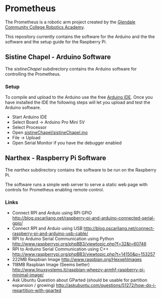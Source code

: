Prometheus
==========

The Prometheus is a robotic arm project created by the [Glendale Community College Robotics Academy][0].

This repository currently contains the software for the Arduino and the the software and the setup guide for the Raspberry Pi.

Sistine Chapel - Arduino Software
---------------------------------

The _sistineChapel_ subdirectory contains the Arduino software for controlling the Prometheus.

### Setup

To compile and upload to the Arduino use the free [Arduino IDE][1]. Once you have installed the IDE the following steps will let you upload and test the Arduino software.

* Start Arduino IDE
* Select Board -> Arduino Pro Mini 5V
* Select Processor
* Open [sistineChapel/sistineChapel.ino][2] 
* File -> Upload
* Open Serial Monitor if you have the debugger enabled

Narthex - Raspberry Pi Software
-------------------------------

The _narthex_ subdirectory contains the software to be run on the Raspberry Pi. 

The software runs a simple web server to serve a static web page with controls for Prometheus enabling remote control.

### Links

* Connect RPI and Arduio using RPI GPIO http://blog.oscarliang.net/raspberry-pi-and-arduino-connected-serial-gpio/
* Connect RPI and Arduio using USB http://blog.oscarliang.net/connect-raspberry-pi-and-arduino-usb-cable/
* RPI to Arduino Serial Communication using Python http://www.raspberrypi.org/phpBB3/viewtopic.php?f=32&t=60746
* RPI to Arduino Serial Communication using C++ http://www.raspberrypi.org/phpBB3/viewtopic.php?t=14150&p=153257
* 222MB Raspbian Image http://www.raspbian.org/HexxehImages
* 118MB Raspbian Image (Seems better) http://www.linuxsystems.it/raspbian-wheezy-armhf-raspberry-pi-minimal-image/
* Ask Ubuntu Question about GParted (should be usable for partition expansion / growing) http://askubuntu.com/questions/51272/how-do-i-repartition-with-gparted

[0]: http://www.robotics.glendale.edu
[1]: http://arduino.cc/en/Main/Software
[2]: https://github.com/gcc-robotics/prometheus/blob/master/sistineChapel/sistineChapel.ino
